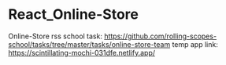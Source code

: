 # React_Online-Store
Online-Store rss school 
task: https://github.com/rolling-scopes-school/tasks/tree/master/tasks/online-store-team
temp app link: https://scintillating-mochi-031dfe.netlify.app/
